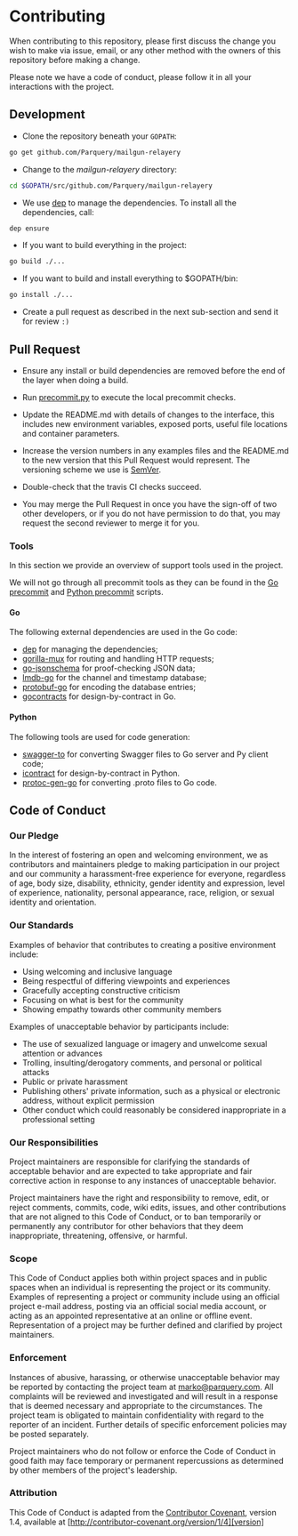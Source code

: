 # Contributing

When contributing to this repository, please first discuss the change you wish to make via issue,
email, or any other method with the owners of this repository before making a change. 

Please note we have a code of conduct, please follow it in all your interactions with the project.

## Development

* Clone the repository beneath your `GOPATH`:

```bash
go get github.com/Parquery/mailgun-relayery
```

* Change to the _mailgun-relayery_ directory:

```bash
cd $GOPATH/src/github.com/Parquery/mailgun-relayery
```

* We use [dep](https://github.com/golang/dep) to manage the dependencies.
To install all the dependencies, call:

```bash
dep ensure
```

* If you want to build everything in the project:

```bash
go build ./...
```

* If you want to build and install everything to $GOPATH/bin:

```bash
go install ./...
```

* Create a pull request as described in the next sub-section and send it for review `:)`


## Pull Request

* Ensure any install or build dependencies are removed before the end of the layer when doing a 
   build.
   
* Run [precommit.py](https://github.com/Parquery/mailgun-relayery/precommit.py) to execute the local precommit checks.
* Update the README.md with details of changes to the interface, this includes new environment 
   variables, exposed ports, useful file locations and container parameters.
* Increase the version numbers in any examples files and the README.md to the new version that this
   Pull Request would represent. The versioning scheme we use is [SemVer](http://semver.org/).
* Double-check that the travis CI checks succeed.
* You may merge the Pull Request in once you have the sign-off of two other developers, or if you 
   do not have permission to do that, you may request the second reviewer to merge it for you.

### Tools
In this section we provide an overview of support tools used in the project. 

We will not go through all precommit tools as they can be found in the 
[Go precommit](https://github.com/Parquery/mailgun-relayery/precommit.py) and
[Python precommit](https://github.com/Parquery/mailgun-relayery/tests/precommit.py) scripts.

#### Go
The following external dependencies are used in the Go code:

- [dep](https://github.com/golang/dep) for managing the dependencies;
- [gorilla-mux](https://github.com/gorilla/mux) for routing and handling HTTP requests;
- [go-jsonschema](https://github.com/xeipuuv/gojsonschema) for proof-checking JSON data;
- [lmdb-go](https://github.com/bmatsuo/lmdb-go) for the channel and timestamp database;
- [protobuf-go](https://github.com/golang/protobuf) for encoding the database entries;
- [gocontracts](https://github.com/Parquery/gocontracts) for design-by-contract in Go.

#### Python
The following tools are used for code generation:

- [swagger-to](https://github.com/Parquery/swagger-to) for converting Swagger files to Go server and Py client code;
- [icontract](https://github.com/Parquery/icontract) for design-by-contract in Python.
- [protoc-gen-go](https://github.com/golang/protobuf/tree/master/protoc-gen-go) for converting .proto files to Go 
code.

## Code of Conduct

### Our Pledge

In the interest of fostering an open and welcoming environment, we as
contributors and maintainers pledge to making participation in our project and
our community a harassment-free experience for everyone, regardless of age, body
size, disability, ethnicity, gender identity and expression, level of experience,
nationality, personal appearance, race, religion, or sexual identity and
orientation.

### Our Standards

Examples of behavior that contributes to creating a positive environment
include:

* Using welcoming and inclusive language
* Being respectful of differing viewpoints and experiences
* Gracefully accepting constructive criticism
* Focusing on what is best for the community
* Showing empathy towards other community members

Examples of unacceptable behavior by participants include:

* The use of sexualized language or imagery and unwelcome sexual attention or
advances
* Trolling, insulting/derogatory comments, and personal or political attacks
* Public or private harassment
* Publishing others' private information, such as a physical or electronic
  address, without explicit permission
* Other conduct which could reasonably be considered inappropriate in a
  professional setting

### Our Responsibilities

Project maintainers are responsible for clarifying the standards of acceptable
behavior and are expected to take appropriate and fair corrective action in
response to any instances of unacceptable behavior.

Project maintainers have the right and responsibility to remove, edit, or
reject comments, commits, code, wiki edits, issues, and other contributions
that are not aligned to this Code of Conduct, or to ban temporarily or
permanently any contributor for other behaviors that they deem inappropriate,
threatening, offensive, or harmful.

### Scope

This Code of Conduct applies both within project spaces and in public spaces
when an individual is representing the project or its community. Examples of
representing a project or community include using an official project e-mail
address, posting via an official social media account, or acting as an appointed
representative at an online or offline event. Representation of a project may be
further defined and clarified by project maintainers.

### Enforcement

Instances of abusive, harassing, or otherwise unacceptable behavior may be
reported by contacting the project team at marko@parquery.com. All
complaints will be reviewed and investigated and will result in a response that
is deemed necessary and appropriate to the circumstances. The project team is
obligated to maintain confidentiality with regard to the reporter of an incident.
Further details of specific enforcement policies may be posted separately.

Project maintainers who do not follow or enforce the Code of Conduct in good
faith may face temporary or permanent repercussions as determined by other
members of the project's leadership.

### Attribution

This Code of Conduct is adapted from the [Contributor Covenant][homepage], version 1.4,
available at [http://contributor-covenant.org/version/1/4][version]

[homepage]: http://contributor-covenant.org
[version]: http://contributor-covenant.org/version/1/4/
